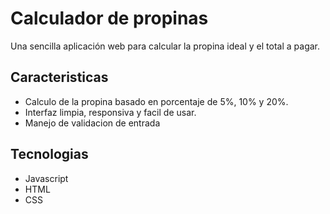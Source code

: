 # Calculador de propinas
<p>Una sencilla aplicación web para calcular la propina ideal y el total a pagar. </p>

## Caracteristicas
- Calculo de la propina basado en porcentaje de 5%, 10% y 20%.
- Interfaz limpia, responsiva y facil de usar.
- Manejo de validacion de entrada

## Tecnologias
- Javascript
- HTML
- CSS
